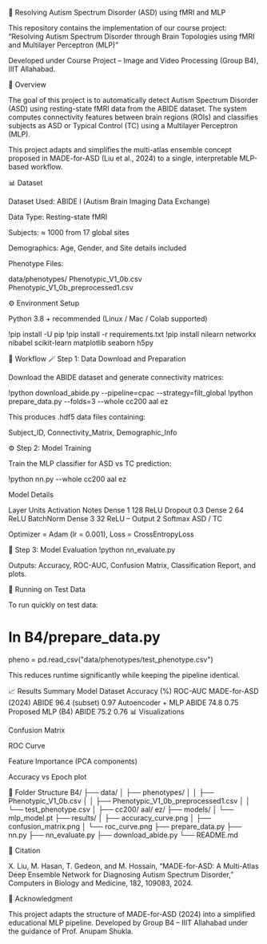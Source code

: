 🧠 Resolving Autism Spectrum Disorder (ASD) using fMRI and MLP

This repository contains the implementation of our course project:
“Resolving Autism Spectrum Disorder through Brain Topologies using fMRI and Multilayer Perceptron (MLP)”

Developed under Course Project – Image and Video Processing (Group B4), IIIT Allahabad.

📄 Overview

The goal of this project is to automatically detect Autism Spectrum Disorder (ASD) using resting-state fMRI data from the ABIDE dataset.
The system computes connectivity features between brain regions (ROIs) and classifies subjects as ASD or Typical Control (TC) using a Multilayer Perceptron (MLP).

This project adapts and simplifies the multi-atlas ensemble concept proposed in MADE-for-ASD (Liu et al., 2024) to a single, interpretable MLP-based workflow.

📊 Dataset

Dataset Used: ABIDE I (Autism Brain Imaging Data Exchange)

Data Type: Resting-state fMRI

Subjects: ≈ 1000 from 17 global sites

Demographics: Age, Gender, and Site details included

Phenotype Files:

data/phenotypes/
    Phenotypic_V1_0b.csv
    Phenotypic_V1_0b_preprocessed1.csv

⚙️ Environment Setup

Python 3.8 + recommended (Linux / Mac / Colab supported)

!pip install -U pip
!pip install -r requirements.txt
!pip install nilearn networkx nibabel scikit-learn matplotlib seaborn h5py

🧩 Workflow
🪄 Step 1: Data Download and Preparation

Download the ABIDE dataset and generate connectivity matrices:

!python download_abide.py --pipeline=cpac --strategy=filt_global
!python prepare_data.py --folds=3 --whole cc200 aal ez


This produces .hdf5 data files containing:

Subject_ID, Connectivity_Matrix, Demographic_Info

⚙️ Step 2: Model Training

Train the MLP classifier for ASD vs TC prediction:

!python nn.py --whole cc200 aal ez


Model Details

Layer	Units	Activation	Notes
Dense 1	128	ReLU	Dropout 0.3
Dense 2	64	ReLU	BatchNorm
Dense 3	32	ReLU	–
Output	2	Softmax	ASD / TC

Optimizer = Adam (lr = 0.001), Loss = CrossEntropyLoss

🧠 Step 3: Model Evaluation
!python nn_evaluate.py


Outputs: Accuracy, ROC-AUC, Confusion Matrix, Classification Report, and plots.

🧠 Running on Test Data

To run quickly on test data:

# In B4/prepare_data.py
pheno = pd.read_csv("data/phenotypes/test_phenotype.csv")


This reduces runtime significantly while keeping the pipeline identical.

📈 Results Summary
Model	Dataset	Accuracy (%)	ROC-AUC
MADE-for-ASD (2024)	ABIDE	96.4 (subset)	0.97
Autoencoder + MLP	ABIDE	74.8	0.75
Proposed MLP (B4)	ABIDE	75.2	0.76
📊 Visualizations

Confusion Matrix

ROC Curve

Feature Importance (PCA components)

Accuracy vs Epoch plot

🧱 Folder Structure
B4/
├── data/
│   ├── phenotypes/
│   │   ├── Phenotypic_V1_0b.csv
│   │   ├── Phenotypic_V1_0b_preprocessed1.csv
│   │   └── test_phenotype.csv
│   ├── cc200/  aal/  ez/
├── models/
│   └── mlp_model.pt
├── results/
│   ├── accuracy_curve.png
│   ├── confusion_matrix.png
│   └── roc_curve.png
├── prepare_data.py
├── nn.py
├── nn_evaluate.py
├── download_abide.py
└── README.md

🔬 Citation

X. Liu, M. Hasan, T. Gedeon, and M. Hossain,
“MADE-for-ASD: A Multi-Atlas Deep Ensemble Network for Diagnosing Autism Spectrum Disorder,”
Computers in Biology and Medicine, 182, 109083, 2024.

🧩 Acknowledgment

This project adapts the structure of MADE-for-ASD (2024) into a simplified educational MLP pipeline.
Developed by Group B4 – IIIT Allahabad
under the guidance of Prof. Anupam Shukla.
